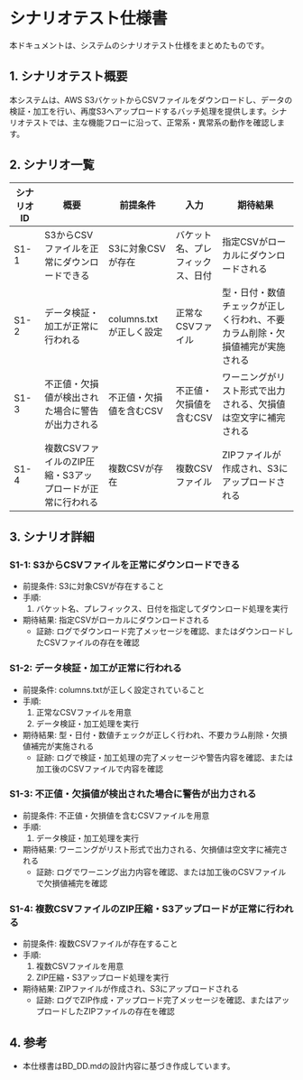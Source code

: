 # シナリオテスト仕様書

本ドキュメントは、システムのシナリオテスト仕様をまとめたものです。

## 1. シナリオテスト概要

本システムは、AWS S3バケットからCSVファイルをダウンロードし、データの検証・加工を行い、再度S3へアップロードするバッチ処理を提供します。シナリオテストでは、主な機能フローに沿って、正常系・異常系の動作を確認します。

## 2. シナリオ一覧

| シナリオID | 概要 | 前提条件 | 入力 | 期待結果 |
|------------|------|----------|------|----------|
| S1-1 | S3からCSVファイルを正常にダウンロードできる | S3に対象CSVが存在 | バケット名、プレフィックス、日付 | 指定CSVがローカルにダウンロードされる |
| S1-2 | データ検証・加工が正常に行われる | columns.txtが正しく設定 | 正常なCSVファイル | 型・日付・数値チェックが正しく行われ、不要カラム削除・欠損値補完が実施される |
| S1-3 | 不正値・欠損値が検出された場合に警告が出力される | 不正値・欠損値を含むCSV | 不正値・欠損値を含むCSV | ワーニングがリスト形式で出力される、欠損値は空文字に補完される |
| S1-4 | 複数CSVファイルのZIP圧縮・S3アップロードが正常に行われる | 複数CSVが存在 | 複数CSVファイル | ZIPファイルが作成され、S3にアップロードされる |

## 3. シナリオ詳細

### S1-1: S3からCSVファイルを正常にダウンロードできる
- 前提条件: S3に対象CSVが存在すること
- 手順:
  1. バケット名、プレフィックス、日付を指定してダウンロード処理を実行
- 期待結果: 指定CSVがローカルにダウンロードされる
  - 証跡: ログでダウンロード完了メッセージを確認、またはダウンロードしたCSVファイルの存在を確認

### S1-2: データ検証・加工が正常に行われる
- 前提条件: columns.txtが正しく設定されていること
- 手順:
  1. 正常なCSVファイルを用意
  2. データ検証・加工処理を実行
- 期待結果: 型・日付・数値チェックが正しく行われ、不要カラム削除・欠損値補完が実施される
  - 証跡: ログで検証・加工処理の完了メッセージや警告内容を確認、または加工後のCSVファイルで内容を確認

### S1-3: 不正値・欠損値が検出された場合に警告が出力される
- 前提条件: 不正値・欠損値を含むCSVファイルを用意
- 手順:
  1. データ検証・加工処理を実行
- 期待結果: ワーニングがリスト形式で出力される、欠損値は空文字に補完される
  - 証跡: ログでワーニング出力内容を確認、または加工後のCSVファイルで欠損値補完を確認

### S1-4: 複数CSVファイルのZIP圧縮・S3アップロードが正常に行われる
- 前提条件: 複数CSVファイルが存在すること
- 手順:
  1. 複数CSVファイルを用意
  2. ZIP圧縮・S3アップロード処理を実行
- 期待結果: ZIPファイルが作成され、S3にアップロードされる
  - 証跡: ログでZIP作成・アップロード完了メッセージを確認、またはアップロードしたZIPファイルの存在を確認

## 4. 参考
- 本仕様書はBD_DD.mdの設計内容に基づき作成しています。

